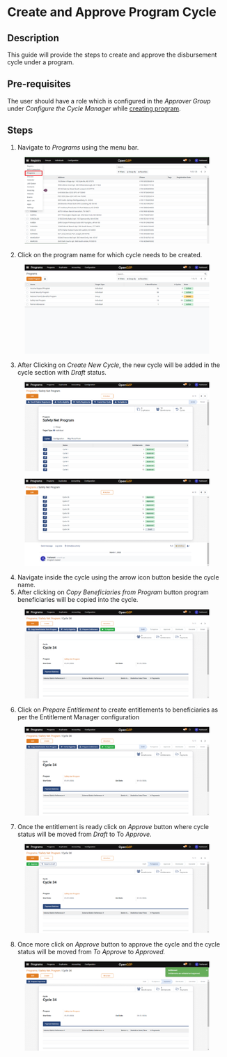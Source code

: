 # Create and Approve Program Cycle

## Description

This guide will provide the steps to create and approve the disbursement cycle under a program.

## Pre-requisites

The user should have a role which is configured in the _Approver Group_ under _Configure the Cycle Manager_ while [creating program](../../../features/program-management/user-guides/create-a-program.md).

## Steps

1. Navigate to _Programs_ using the menu bar.

<figure><img src="../../../../.gitbook/assets/programs.png" alt=""><figcaption></figcaption></figure>

2. Click on the program name for which cycle needs to be created.

<figure><img src="../../../../.gitbook/assets/program-list-view-page.png" alt=""><figcaption></figcaption></figure>

3. After Clicking on _Create New Cycle_, the new cycle will be added in the cycle section with _Draft_ status.

<figure><img src="../../../../.gitbook/assets/program-detailed-view.png" alt=""><figcaption></figcaption></figure>

<figure><img src="../../../../.gitbook/assets/draft-cycle.png" alt=""><figcaption></figcaption></figure>

4. Navigate inside the cycle using the arrow icon button beside the cycle name.
5. After clicking on _Copy Beneficiaries from Program_ button program beneficiaries will be copied into the cycle.

<figure><img src="../../../../.gitbook/assets/cycle-detailed-view-page.png" alt=""><figcaption></figcaption></figure>

6. Click on _Prepare Entitlement_ to create entitlements to beneficiaries as per the Entitlement Manager configuration

<figure><img src="../../../../.gitbook/assets/cycle-entitlement.png" alt=""><figcaption></figcaption></figure>

7. Once the entitlement is ready click on _Approve_ button where cycle status will be moved from _Draft_ to To _Approve_.

<figure><img src="../../../../.gitbook/assets/cycle-to-approve.png" alt=""><figcaption></figcaption></figure>

8. Once more click on _Approve_ button to approve the cycle and the cycle status will be moved from _To Approve_ to _Approved._

<figure><img src="../../../../.gitbook/assets/cycle-approved.png" alt=""><figcaption></figcaption></figure>
